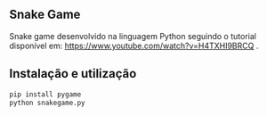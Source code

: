 ## Snake Game

Snake game desenvolvido na linguagem Python seguindo o tutorial disponível em: https://www.youtube.com/watch?v=H4TXHI9BRCQ .

## Instalação e utilização



```sh
pip install pygame
python snakegame.py
```

